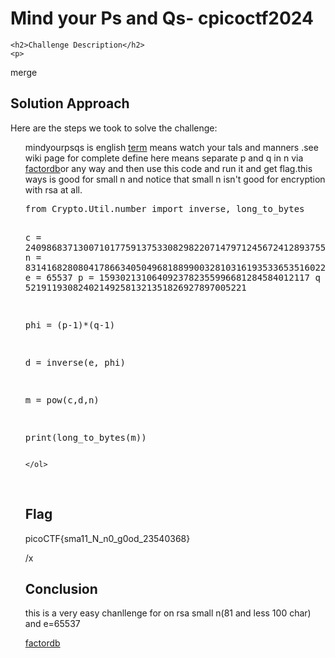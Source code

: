 
<!DOCTYPE html>
<html>

<body>
    <h1>Mind your Ps and Qs- cpicoctf2024</h1>

    <h2>Challenge Description</h2>
    <p> 

</p>
</p>
merge
    <h2>Solution Approach</h2>
    <p>Here are the steps we took to solve the challenge:</p>
    <ol>
  mindyourpsqs is english <a href="https://en.wikipedia.org/wiki/Mind_your_Ps_and_Qs">term</a>  means watch your tals and manners .see wiki page for complete define here means separate p and q in n via <a href="http://factordb.com/index.php?showid=1100000002524321038">factordb</a>or any way and then use this code and run it and get flag.this ways is good for small n and notice that small n isn't good for encryption with rsa at all.
<pre>
from Crypto.Util.number import inverse, long_to_bytes

c = 240986837130071017759137533082982207147971245672412893755780400885108149004760496
n = 831416828080417866340504968188990032810316193533653516022175784399720141076262857
e = 65537
p = 1593021310640923782355996681284584012117
q = 521911930824021492581321351826927897005221

phi = (p-1)*(q-1)

d = inverse(e, phi)

m = pow(c,d,n)

print(long_to_bytes(m))
</pre>
    
    </ol>
<br>
    <h2>Flag</h2>
    <p class="flag">picoCTF{sma11_N_n0_g0od_23540368}
</p>
/x
    <h2>Conclusion</h2>
    <p>this is a very   easy chanllenge for  on rsa small n(81 and less 100 char)  and e=65537</p>
</body>
</html>




<a href="http://factordb.com/index.php?showid=1100000002524321038">factordb</a>